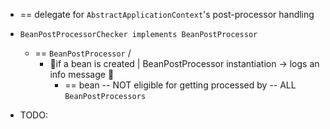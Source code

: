 * == delegate for `AbstractApplicationContext`'s post-processor handling

* `BeanPostProcessorChecker implements BeanPostProcessor`
  * == `BeanPostProcessor` / 
    * 👀if a bean is created | BeanPostProcessor instantiation -> logs an info message 👀
      * == bean -- NOT eligible for getting processed by -- ALL `BeanPostProcessors`

* TODO: